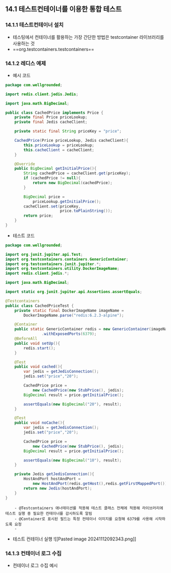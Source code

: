 ## 14.1 테스트컨테이너를 이용한 통합 테스트
### 14.1.1 테스트컨테이너 설치
- 테스팅에서 컨테이너를 활용하는 가장 간단한 방법은 testcontainer 라이브러리를 사용하는 것
- ==org.testcontainers.testcontainers==

### 14.1.2 레디스 예제
- 예시 코드
```Java
package com.wellgrounded;

import redis.client.jedis.Jedis;

import java.math.BigDecimal;

public class CachedPrice implements Price {
	private final Price priceLookup;
	private final Jedis cacheClient;

	private static final String priceKey = "price";

	CachedPrice(Price priceLookup, Jedis cacheClient){
		this.priceLookup = priceLookup;
		this.cacheClient = cacheClient;
	}

	@Override
	public BigDecimal getInitialPrice(){
		String cachedPrice = cacheClient.get(priceKey);
		if (cachedPrice != null){
			return new BigDecimal(cachedPrice);
		}

		BigDecimal price =
			priceLookup.getInitialPrice();
		cacheClient.set(priceKey,
						price.toPlainString());
		return price;
	}
}
```
- 테스트 코드
```Java
package com.wellgrounded;

import org.junit.jupiter.api.Test;
import org.testcontainers.containers.GenericContainer;
import org.testcontainers.junit.jupiter.*;
import org.testcontainers.utility.DockerImageName;
import redis.client.jedis.*;

import java.math.BigDecimal;

import static org.junit.jupiter.api.Assertions.assertEquals;

@Testcontainers
public class CachedPriceTest {
	private static final DockerImageName imageName =
		DockerImageName.parse("redis:6.2.3-alpine");

	@Container
	public static GenericContainer redis = new GenericContainer(imageName)
				.withExposedPorts(6379);
	@BeforeAll
	public void setUp(){
		redis.start();
	}

	@Test
	public void cached(){
		var jedis = getJedisConnection();
		jedis.set("price","20");

		CachedPrice price =
			new CachedPrice(new StubPrice(), jedis);
		BigDecimal result = price.getInitialPrice();

		assertEquals(new BigDecimal("20"), result);
	}

	@Test
	public void noCache(){
		var jedis = getJedisConnection();
		jedis.set("price","20");

		CachedPrice price =
			new CachedPrice(new StubPrice(), jedis);
		BigDecimal result = price.getInitialPrice();

		assertEquals(new BigDecimal("10"), result);
	}

	private Jedis getJedisConnection(){
		HostAndPort hostAndPort = 
			new HostAndPort(redis.getHost(),redis.getFirstMappedPort());
		return new Jedis(hostAndPort);
	}
}

```
		- @Testcontainers 애너테이션를 적용해 테스트 클래스 전체에 적용해 라이브러리에 테스트 실행 중 필요한 컨테이너를 감시하도록 알림
		- @Container로 표시된 필드는 특정 컨테이너 이미지를 요청해 6379를 사용해 시작하도록 요청
		- 
-  테스트 컨테이너 실행
	![[Pasted image 20241112092343.png]]

### 14.1.3 컨테이너 로그 수집
- 컨테이너 로그 수집 예시